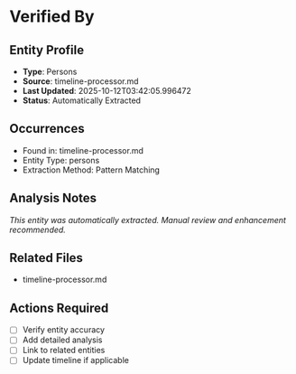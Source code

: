 # Verified By

## Entity Profile
- **Type**: Persons
- **Source**: timeline-processor.md
- **Last Updated**: 2025-10-12T03:42:05.996472
- **Status**: Automatically Extracted

## Occurrences
- Found in: timeline-processor.md
- Entity Type: persons
- Extraction Method: Pattern Matching

## Analysis Notes
*This entity was automatically extracted. Manual review and enhancement recommended.*

## Related Files
- timeline-processor.md

## Actions Required
- [ ] Verify entity accuracy
- [ ] Add detailed analysis
- [ ] Link to related entities
- [ ] Update timeline if applicable
